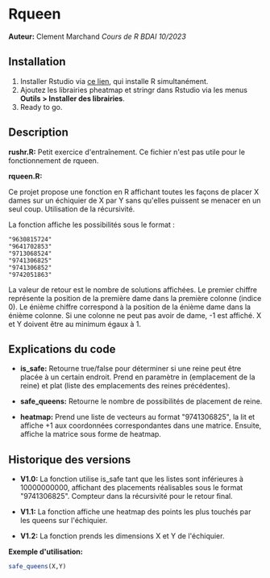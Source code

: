 # Rqueen
**Auteur:** Clement Marchand
*Cours de R BDAI 10/2023*

## Installation

1. Installer Rstudio via [ce lien](https://www.rstudio.com/categories/rstudio-ide/), qui installe R simultanément.
2. Ajoutez les librairies pheatmap et stringr dans Rstudio via les menus **Outils > Installer des librairies**.
3. Ready to go.

## Description

**rushr.R:** Petit exercice d'entraînement. Ce fichier n'est pas utile pour le fonctionnement de rqueen.

**rqueen.R:**

Ce projet propose une fonction en R affichant toutes les façons de placer X dames sur un échiquier de X par Y sans qu'elles puissent se menacer en un seul coup. Utilisation de la récursivité.

La fonction affiche les possibilités sous le format :

```
"9630815724"
"9641702853"
"9713068524"
"9741306825"
"9741306852"
"9742051863"
```

La valeur de retour est le nombre de solutions affichées. Le premier chiffre représente la position de la première dame dans la première colonne (indice 0). Le énième chiffre correspond à la position de la énième dame dans la énième colonne. Si une colonne ne peut pas avoir de dame, -1 est affiché. X et Y doivent être au minimum égaux à 1.

## Explications du code 

- **is_safe:** Retourne true/false pour déterminer si une reine peut être placée à un certain endroit. Prend en paramètre in (emplacement de la reine) et plat (liste des emplacements des reines précédentes).

- **safe_queens:** Retourne le nombre de possibilités de placement de reine.

- **heatmap:** Prend une liste de vecteurs au format "9741306825", la lit et affiche +1 aux coordonnées correspondantes dans une matrice. Ensuite, affiche la matrice sous forme de heatmap.

## Historique des versions

- **V1.0:** La fonction utilise is_safe tant que les listes sont inférieures à 10000000000, affichant des placements réalisables sous le format "9741306825". Compteur dans la récursivité pour le retour final.

- **V1.1:** La fonction affiche une heatmap des points les plus touchés par les queens sur l'échiquier.

- **V1.2:** La fonction prends les dimensions X et Y de l'échiquier.

**Exemple d'utilisation:**
```R
safe_queens(X,Y)
```
